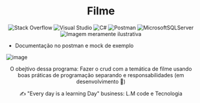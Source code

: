 <h1 align="center"> Filme </h1> 

<div align="center">

![Stack Overflow](https://img.shields.io/badge/-Stackoverflow-FE7A16?style=for-the-badge&logo=stack-overflow&logoColor=white)
![Visual Studio](https://img.shields.io/badge/Visual%20Studio-5C2D91.svg?style=for-the-badge&logo=visual-studio&logoColor=white)
![C#](https://img.shields.io/badge/c%23-%23239120.svg?style=for-the-badge&logo=c-sharp&logoColor=white)
![Postman](https://img.shields.io/badge/Postman-FF6C37?style=for-the-badge&logo=postman&logoColor=white)
![MicrosoftSQLServer](https://img.shields.io/badge/Microsoft%20SQL%20Sever-CC2927?style=for-the-badge&logo=microsoft%20sql%20server&logoColor=white)
![Imagem meramente ilustrativa](https://www.rollingstone.com/wp-content/uploads/2022/10/HorrorMovieList.jpg?w=1600&h=900&crop=1)

</div>

- Documentação no postman e mock de exemplo

![image](https://user-images.githubusercontent.com/83149455/201504963-5f3cb500-4164-4e3b-b2ba-42bb3c9cf7b3.png?w=1600&h=900&crop=1)

<div align="center">
O obejtivo dessa programa: Fazer o crud com a temática de filme usando boas práticas de programação separando e responsabilidades 
(em desenvolvimento 👷)

✍ "Every day is a learning Day" business: L.M code e Tecnologia
</div>
